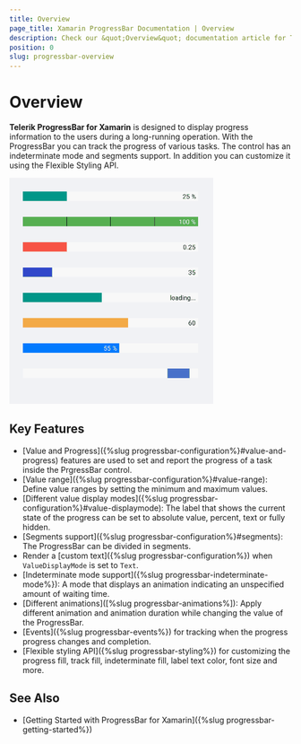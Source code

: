```yaml
---
title: Overview
page_title: Xamarin ProgressBar Documentation | Overview
description: Check our &quot;Overview&quot; documentation article for Telerik ProgressBar for Xamarin control.
position: 0
slug: progressbar-overview
---
```


# Overview

**Telerik ProgressBar for Xamarin** is designed to display progress information to the users during a long-running operation. With the ProgressBar you can track the progress of various tasks. The control has an indeterminate mode and segments support. In addition you can customize it using the Flexible Styling API.  

![ProgressBar Overview](images/progressbar-overview.gif)

## Key Features

* [Value and Progress]({%slug progressbar-configuration%}#value-and-progress) features are used to set and report the progress of a task inside the PrgressBar control.
* [Value range]({%slug progressbar-configuration%}#value-range): Define value ranges by setting the minimum and maximum values.
* [Different value display modes]({%slug progressbar-configuration%}#value-displaymode): The label that shows the current state of the progress can be set to absolute value, percent, text or fully hidden.
* [Segments support]({%slug progressbar-configuration%}#segments): The ProgressBar can be divided in segments.
* Render a [custom text]({%slug progressbar-configuration%}) when `ValueDisplayMode` is set to `Text`.
* [Indeterminate mode support]({%slug progressbar-indeterminate-mode%}): A mode that displays an animation indicating an unspecified amount of waiting time.
* [Different animations]([%slug progressbar-animations%]): Apply different animation and animation duration while changing the value of the ProgressBar.
* [Events]({%slug progressbar-events%}) for tracking when the progress progress changes and completion.  
* [Flexible styling API]({%slug progressbar-styling%}) for customizing the progress fill, track fill, indeterminate fill, label text color, font size and more.

## See Also

- [Getting Started with ProgressBar for Xamarin]({%slug progressbar-getting-started%})
